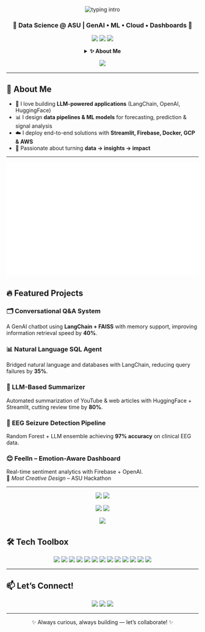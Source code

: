 <!-- Profile Header -->
<p align="center">
  <img src="https://readme-typing-svg.herokuapp.com?font=Fira+Code&weight=700&size=26&pause=1000&color=0E75B6&center=true&vCenter=true&width=720&lines=Hi+there+👋,+I'm+Madumita;Data+Science+@+ASU;GenAI+•+ML+•+Cloud+•+Dashboards;Always+curious,+always+building" alt="typing intro" />
</p>

<h3 align="center">🌟 Data Science @ ASU | GenAI • ML • Cloud • Dashboards 🌟</h3>

<!-- Badges row -->
<p align="center">
  <img src="https://img.shields.io/badge/GPA-4.0%2F4.0-success?style=for-the-badge" />
  <img src="https://img.shields.io/badge/Hackathon-Winner-ff69b4?style=for-the-badge" />
  <img src="https://img.shields.io/badge/Focus-GenAI%20|%20ML%20|%20Cloud-0E75B6?style=for-the-badge" />
</p>



<!-- Collapsible quick bio -->
<details align="center">
  <summary><b>✨ About Me</b></summary>
  <br>
  🎓 Master’s Student in Data Science, Analytics & Engineering (GPA: 4.0/4.0) <br>
  💡 Building scalable AI systems for <b>healthcare, manufacturing & social good</b> <br>
  🏆 Hackathon Winner · 📊 ML • GenAI • Cloud Deployments
</details>

<!-- Subtle divider -->
<p align="center">
  <img src="https://capsule-render.vercel.app/api?type=wave&height=80&color=0:0E75B6,100:6AA9E9&section=footer&reversal=true&text=&fontColor=ffffff&animation=twinkling" />
</p>


---

## 🚀 About Me
- 🤖 I love building **LLM-powered applications** (LangChain, OpenAI, HuggingFace)  
- 📊 I design **data pipelines & ML models** for forecasting, prediction & signal analysis  
- ☁️ I deploy end-to-end solutions with **Streamlit, Firebase, Docker, GCP & AWS**  
- 🌟 Passionate about turning **data → insights → impact**

---
<p align="center">
  <img src="metrics.svg?raw=1" alt="GitHub metrics" />
</p>



## 🔥 Featured Projects

### 🗂️ Conversational Q&A System  
A GenAI chatbot using **LangChain + FAISS** with memory support, improving information retrieval speed by **40%**.  

### 📊 Natural Language SQL Agent  
Bridged natural language and databases with LangChain, reducing query failures by **35%**.  

### 📰 LLM-Based Summarizer  
Automated summarization of YouTube & web articles with HuggingFace + Streamlit, cutting review time by **80%**.  

### 🧠 EEG Seizure Detection Pipeline  
Random Forest + LLM ensemble achieving **97% accuracy** on clinical EEG data.  

### 😊 FeelIn – Emotion-Aware Dashboard  
Real-time sentiment analytics with Firebase + OpenAI.  
🏅 *Most Creative Design* – ASU Hackathon  

---

<!-- GitHub Stats -->
<p align="center">
  <img src="https://github-readme-stats.vercel.app/api?username=Madumita24&show_icons=true&rank_icon=github&hide_title=true" height="165">
  <img src="https://github-readme-stats.vercel.app/api/top-langs/?username=Madumita24&layout=compact&langs_count=8" height="165">
</p>

<!-- Streak + Trophies -->
<p align="center">
  <img src="https://streak-stats.demolab.com?user=Madumita24" height="165">
  <img src="https://github-profile-trophy.vercel.app/?username=Madumita24&theme=flat&no-frame=true&margin-w=8" height="165">
</p>

<!-- Activity Graph -->
<p align="center">
  <img src="https://github-readme-activity-graph.vercel.app/graph?username=Madumita24&hide_border=true" />
</p>


## 🛠️ Tech Toolbox

<p align="center">
  <img src="https://img.shields.io/badge/Python-3776AB?style=for-the-badge&logo=python&logoColor=white" />
  <img src="https://img.shields.io/badge/SQL-336791?style=for-the-badge&logo=postgresql&logoColor=white" />
  <img src="https://img.shields.io/badge/R-276DC3?style=for-the-badge&logo=r&logoColor=white" />
  <img src="https://img.shields.io/badge/LangChain-0C2340?style=for-the-badge" />
  <img src="https://img.shields.io/badge/Streamlit-FF4B4B?style=for-the-badge&logo=streamlit&logoColor=white" />
  <img src="https://img.shields.io/badge/PowerBI-F2C811?style=for-the-badge&logo=powerbi&logoColor=black" />
  <img src="https://img.shields.io/badge/Tableau-E97627?style=for-the-badge&logo=tableau&logoColor=white" />
  <img src="https://img.shields.io/badge/Docker-2496ED?style=for-the-badge&logo=docker&logoColor=white" />
  <img src="https://img.shields.io/badge/Kubernetes-326CE5?style=for-the-badge&logo=kubernetes&logoColor=white" />
  <img src="https://img.shields.io/badge/Google%20Cloud-4285F4?style=for-the-badge&logo=googlecloud&logoColor=white" />
  <img src="https://img.shields.io/badge/AWS-232F3E?style=for-the-badge&logo=amazonaws&logoColor=white" />
  <img src="https://img.shields.io/badge/Neo4j-018BFF?style=for-the-badge&logo=neo4j&logoColor=white" />
  <img src="https://img.shields.io/badge/Git-F05032?style=for-the-badge&logo=git&logoColor=white" />
</p>

---

## 📫 Let’s Connect!

<p align="center">
  <a href="mailto:mkarthi5@asu.edu"><img src="https://img.shields.io/badge/Email-D14836?style=for-the-badge&logo=gmail&logoColor=white" /></a>
  <a href="https://www.linkedin.com/in/madumita24/"><img src="https://img.shields.io/badge/LinkedIn-0A66C2?style=for-the-badge&logo=linkedin&logoColor=white" /></a>
  <a href="https://github.com/Madumita24"><img src="https://img.shields.io/badge/GitHub-100000?style=for-the-badge&logo=github&logoColor=white" /></a>
</p>

---

<p align="center">✨ Always curious, always building — let’s collaborate! ✨</p>
